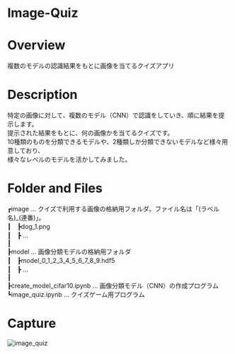 # Image-Quiz

# Overview
複数のモデルの認識結果をもとに画像を当てるクイズアプリ

# Description
特定の画像に対して、複数のモデル（CNN）で認識をしていき、順に結果を提示します。  
提示された結果をもとに、何の画像かを当てるクイズです。  
10種類のものを分類できるモデルや、2種類しか分類できないモデルなど様々用意しており、  
様々なレベルのモデルを活かしてみました。

# Folder and Files
┏image … クイズで利用する画像の格納用フォルダ。ファイル名は「(ラベル名)_(連番)」。  
┃　┣dog_1.png  
┃　┣ …  
┃  
┣model … 画像分類モデルの格納用フォルダ  
┃　┣model_0_1_2_3_4_5_6_7_8_9.hdf5  
┃　┣ …  
┃  
┣create_model_cifar10.ipynb … 画像分類モデル（CNN）の作成プログラム  
┗image_quiz.ipynb … クイズゲーム用プログラム  

# Capture
![image_quiz](https://user-images.githubusercontent.com/39453720/46592207-7d255200-cafb-11e8-9650-562a330b22be.png)
